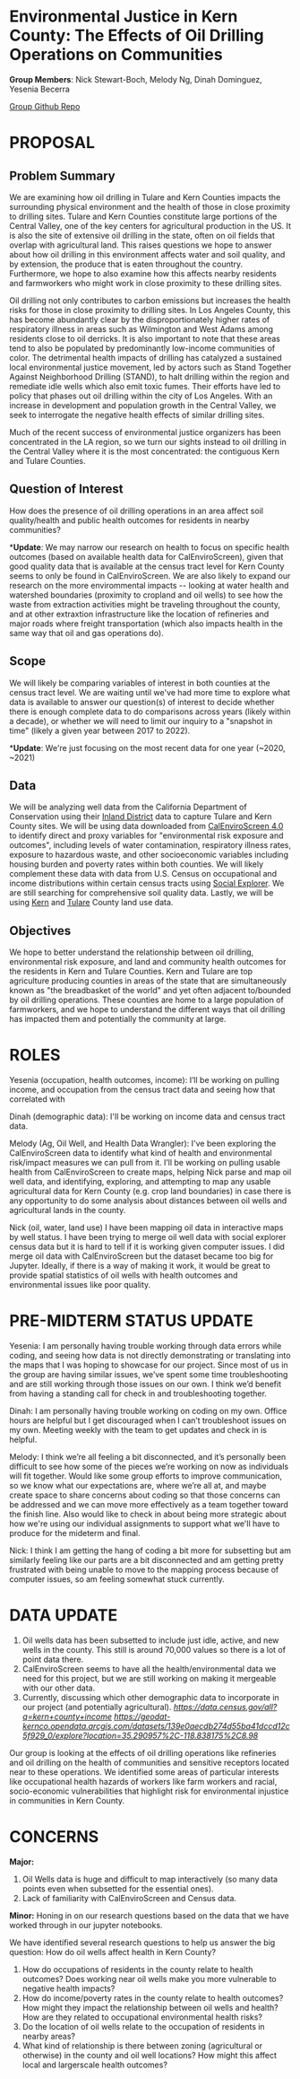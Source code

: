 # Environmental Justice in Kern County: The Effects of Oil Drilling Operations on Communities
**Group Members**: Nick Stewart-Boch, Melody Ng, Dinah Dominguez, Yesenia Becerra

[Group Github Repo](https://github.com/ybecerra29/up221groupproject)

# PROPOSAL

## Problem Summary
We are examining how oil drilling in Tulare and Kern Counties impacts the surrounding physical environment and the health of those in close proximity to drilling sites. Tulare and Kern Counties constitute large portions of the Central Valley, one of the key centers for agricultural production in the US. It is also the site of extensive oil drilling in the state, often on oil fields that overlap with agricultural land. This raises questions we hope to answer about how oil drilling in this environment affects water and soil quality, and by extension, the produce that is eaten throughout the country. Furthermore, we hope to also examine how this affects nearby residents and farmworkers who might work in close proximity to these drilling sites. 

Oil drilling not only contributes to carbon emissions but increases the health risks for those in close proximity to drilling sites. In Los Angeles County, this has become abundantly clear by the disproportionately higher rates of respiratory illness in areas such as Wilmington and West Adams among residents close to oil derricks. It is also important to note that these areas tend to also be populated by predominantly low-income communities of color. The detrimental health impacts of drilling has catalyzed a sustained local environmental justice movement, led by actors such as Stand Together Against Neighborhood Drilling (STAND), to halt drilling within the region and remediate idle wells which also emit toxic fumes. Their efforts have led to policy that phases out oil drilling within the city of Los Angeles. With an increase in development and population growth in the Central Valley, we seek to interrogate the negative health effects of similar drilling sites.

Much of the recent success of environmental justice organizers has been concentrated in the LA region, so we turn our sights instead to oil drilling in the Central Valley where it is the most concentrated: the contiguous Kern and Tulare Counties. 

## Question of Interest
How does the presence of oil drilling operations in an area affect soil quality/health and public health outcomes for residents in nearby communities?

***Update**: We may narrow our research on health to focus on specific health outcomes (based on available health data for CalEnviroScreen), given that good quality data that is available at the census tract level for Kern County seems to only be found in CalEnviroScreen. We are also likely to expand our research on the more envirommental impacts -- looking at water health and watershed boundaries (proximity to cropland and oil wells) to see how the waste from extraction activities might be traveling throughout the county, and at other extraxtion infrastructure like the location of refineries and major roads where freight transportation (which also impacts health in the same way that oil and gas operations do).

## Scope
We will likely be comparing variables of interest in both counties at the census tract level. We are waiting until we've had more time to explore what data is available to answer our question(s) of interest to decide whether there is enough complete data to do comparisons across years (likely within a decade), or whether we will need to limit our inquiry to a "snapshot in time" (likely a given year between 2017 to 2022).

***Update**: We're just focusing on the most recent data for one year (~2020, ~2021)

## Data
We will be analyzing well data from the California Department of Conservation using their [Inland District](https://www.conservation.ca.gov/calgem/maps/Pages/GISMapping2.aspx) data to capture Tulare and Kern County sites. We will be using data downloaded from [CalEnviroScreen 4.0](https://oehha.ca.gov/calenviroscreen/report/calenviroscreen-40) to identify direct and proxy variables for "environmental risk exposure and outcomes", including levels of water contamination, respiratory illness rates, exposure to hazardous waste, and other socioeconomic variables including housing burden and poverty rates within both counties. We will likely complement these data with data from U.S. Census on occupational and income distributions within certain census tracts using [Social Explorer](https://www.socialexplorer.com/explore-maps). We are still searching for comprehensive soil quality data. Lastly, we will be using [Kern](https://geodat-kernco.opendata.arcgis.com/datasets/ef97f3180f214f798bf188e160ccce3c_0/explore?location=35.364986%2C-118.976816%2C12.33) and [Tulare](https://tularecounty.ca.gov/rma/planning-building/zoning-entitlements/gis-data/) County land use data. 

## Objectives
We hope to better understand the relationship between oil drilling, environmental risk exposure, and land and community health outcomes for the residents in Kern and Tulare Counties. Kern and Tulare are top agriculture producing counties in areas of the state that are simultaneously known as "the breadbasket of the world" and yet often adjacent to/bounded by oil drilling operations. These counties are home to a large population of farmworkers, and we hope to understand the different ways that oil drilling has impacted them and potentially the community at large.



# ROLES
Yesenia (occupation, health outcomes, income): I’ll be working on pulling income, and occupation from the census tract data and seeing how that correlated with  

Dinah (demographic data): I'll be working on income data and census tract data.

Melody (Ag, Oil Well, and Health Data Wrangler): I've been exploring the CalEnviroScreen data to identify what kind of health and environmental risk/impact measures we can pull from it. I’ll be working on pulling usable health from CalEnviroScreen to create maps, helping Nick parse and map oil well data, and identifying, exploring, and attempting to map any usable agricultural data for Kern County (e.g. crop land boundaries) in case there is any opportunity to do some analysis about distances between oil wells and agricultural lands in the county.

Nick (oil, water, land use) I have been mapping oil data in interactive maps by well status. I have been trying to merge oil well data with social explorer census data but it is hard to tell if it is working given computer issues. I did merge oil data with CalEnviroScreen but the dataset became too big for Jupyter. Ideally, if there is a way of making it work, it would be great to provide spatial statistics of oil wells with health outcomes and environmental issues like poor quality.

# PRE-MIDTERM STATUS UPDATE
Yesenia: I am personally having trouble working through data errors while coding, and seeing how data is not directly demonstrating or translating into the maps that I was hoping to showcase for our project. Since most of us in the group are having similar issues, we’ve spent some time troubleshooting and are still working through those issues on our own. I think we’d benefit from having a standing call for check in and troubleshooting together. 

Dinah: I am personally having trouble working on coding on my own. Office hours are helpful but I get discouraged when I can’t troubleshoot issues on my own. Meeting weekly with the team to get updates and check in is helpful. 

Melody: I think we’re all feeling a bit disconnected, and it’s personally been difficult to see how some of the pieces we’re working on now as individuals will fit together. Would like some group efforts to improve communication, so we know what our expectations are, where we’re all at, and maybe create space to share concerns about coding so that those concerns can be addressed and we can move more effectively as a team together toward the finish line. Also would like to check in about being more strategic about how we're using our individual assignments to support what we'll have to produce for the mideterm and final.

Nick: I think I am getting the hang of coding a bit more for subsetting but am similarly feeling like our parts are a bit disconnected and am getting pretty frustrated with being unable to move to the mapping process because of computer issues, so am feeling somewhat stuck currently. 

# DATA UPDATE
1. Oil wells data has been subsetted to include just idle, active, and new wells in the county. This still is around 70,000 values so there is a lot of point data there. 
2. CalEnviroScreen seems to have all the health/environmental data we need for this project, but we are still working on making it mergeable with our other data.
3. Currently, discussing which other demographic data to incorporate in our project (and potentially agricultural). *https://data.census.gov/all?q=kern+county+income*
*https://geodat-kernco.opendata.arcgis.com/datasets/139e0aecdb274d55ba41dccd12c5f929_0/explore?location=35.290957%2C-118.838175%2C8.98*

Our group is looking at the effects of oil drilling operations like refineries and oil drilling on the health of communities and sensitive receptors located near to these operations. We identified some areas of particular interests like occupational health hazards of workers like farm workers and racial, socio-economic vulnerabilities that highlight risk for environmental injustice in communities in Kern County.

# CONCERNS
**Major:** 
1. Oil Wells data is huge and difficult to map interactively (so many data points even when subsetted for the essential ones).
2. Lack of familiarity with CalEnviroScreen and Census data.

**Minor:** Honing in on our research questions based on the data that we have worked through in our jupyter notebooks. 

We have identified several research questions to help us answer the big question: How do oil wells affect health in Kern County?
1. How do occupations of residents in the county relate to health outcomes? Does working near oil wells make you more vulnerable to negative health impacts?
2. How do income/poverty rates in the county relate to health outcomes? How might they impact the relationship between oil wells and health? How are they related to occupational environmental health risks?
3. Do the location of oil wells relate to the occupation of residents in nearby areas?
4. What kind of relationship is there between zoning (agricultural or otherwise) in the county and oil well locations? How might this affect local and largerscale health outcomes?



